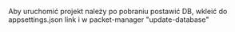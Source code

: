 Aby uruchomić projekt należy po pobraniu postawić DB, wkleić do appsettings.json link i w packet-manager "update-database"
